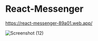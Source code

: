 # React-Messenger
https://react-messenger-89a01.web.app/


![Screenshot (12)](https://user-images.githubusercontent.com/76264679/124201805-94e86400-daf6-11eb-80ac-cb678c8fa355.png)

